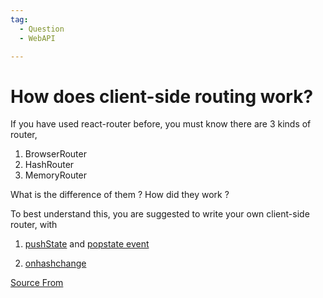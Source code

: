 ```yaml
---
tag:
  - Question
  - WebAPI

---
```

  
# How does client-side routing work?

If you have used react-router before, you must know there are 3 kinds of router,

1.  BrowserRouter
2.  HashRouter
3.  MemoryRouter

What is the difference of them ? How did they work ?

To best understand this, you are suggested to write your own client-side router, with

1.  [pushState](https://developer.mozilla.org/en-US/docs/Web/API/History/pushState) and [popstate event](https://developer.mozilla.org/en-US/docs/Web/API/Window/popstate_event)
    
2.  [onhashchange](https://developer.mozilla.org/en-US/docs/Web/API/WindowEventHandlers/onhashchange)


[Source From](https://bigfrontend.dev/question/How-does-client-side-routing-work)

  